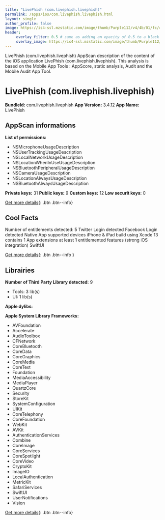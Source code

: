 ```yaml
---
title: "LivePhish (com.livephish.livephish)"
permalink: /apps/ios/com.livephish.livephish.html
layout: single
author_profile: false
image: https://is4-ssl.mzstatic.com/image/thumb/Purple112/v4/4b/01/fc/4b01fc85-4c25-2d02-16ec-ebbea7996507/AppIcon-1x_U007emarketing-0-7-0-85-220.png/512x512bb.jpg
header: 
     overlay_filter: 0.5 # same as adding an opacity of 0.5 to a black background
     overlay_image: https://is4-ssl.mzstatic.com/image/thumb/Purple112/v4/4b/01/fc/4b01fc85-4c25-2d02-16ec-ebbea7996507/AppIcon-1x_U007emarketing-0-7-0-85-220.png/512x512bb.jpg
---
```

LivePhish (com.livephish.livephish) AppScan description of the content of the iOS application LivePhish (com.livephish.livephish). This analysis is based on the Mobile App Tools : AppScore, static analysis, Audit and the Mobile Audit App Tool.

# LivePhish (com.livephish.livephish)

**BundleId:** com.livephish.livephish
**App Version:** 3.4.12
**App Name:** LivePhish


## AppScan informations 

**List of permissions:** 
- NSMicrophoneUsageDescription
- NSUserTrackingUsageDescription
- NSLocalNetworkUsageDescription
- NSLocationWhenInUseUsageDescription
- NSBluetoothPeripheralUsageDescription
- NSCameraUsageDescription
- NSLocationAlwaysUsageDescription
- NSBluetoothAlwaysUsageDescription
  
  
**Private keys:** 31
**Public keys:** 9
**Custom keys:** 12
**Low securit keys:** 0
  
[Get more details](/pricing.html){: .btn .btn--info}

## Cool Facts

Number of entitlements detected: 5
Twitter Login detected
Facebook Login detected
Native App
supported devices iPhone & iPad
build using Xcode 13
contains 1 App extensions
at least 1 entitlemented features (strong iOS integration)
SwiftUI
  
[Get more details](/pricing.html){: .btn .btn--info }

## Librairies 
**Number of Third Party Library detected:** 9
- Tools: 3 lib(s)
- UI: 1 lib(s)


**Apple dylibs:**


**Apple System Library Frameworks:**
- AVFoundation
- Accelerate
- AudioToolbox
- CFNetwork
- CoreBluetooth
- CoreData
- CoreGraphics
- CoreMedia
- CoreText
- Foundation
- MediaAccessibility
- MediaPlayer
- QuartzCore
- Security
- StoreKit
- SystemConfiguration
- UIKit
- CoreTelephony
- CoreFoundation
- WebKit
- AVKit
- AuthenticationServices
- Combine
- CoreImage
- CoreServices
- CoreSpotlight
- CoreVideo
- CryptoKit
- ImageIO
- LocalAuthentication
- MetricKit
- SafariServices
- SwiftUI
- UserNotifications
- Vision


  
[Get more details](/pricing.html){: .btn .btn--info}

